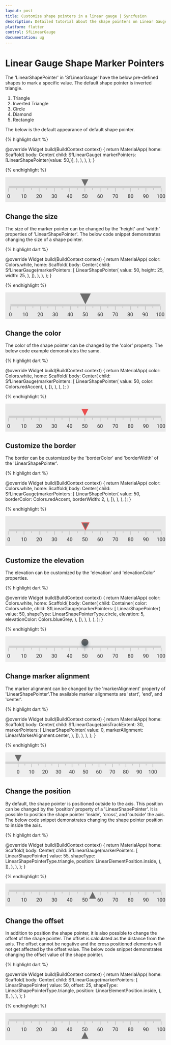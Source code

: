 ```yaml
---
layout: post
title: Customize shape pointers in a linear gauge | Syncfusion
description: Detailed tutorial about the shape pointers on Linear Gauge Flutter widget | Flutter Linear Gauge widget|
platform: flutter
control: SfLinearGauge
documentation: ug
---
```


# Linear Gauge Shape Marker Pointers

The 'LinearShapePointer' in 'SfLinearGauge' have the below pre-defined shapes to mark a specific value. The default shape pointer is inverted triangle. 

1. Triangle
2. Inverted Triangle
3. Circle
4. Diamond
5. Rectangle

The below is the default appearance of default shape pointer.

{% highlight dart %} 

  @override
  Widget build(BuildContext context) {
    return MaterialApp(
      home: Scaffold(
        body: Center(
          child: SfLinearGauge(
            markerPointers: [LinearShapePointer(value: 50,)],
          ),
        ),
      ),
    );
  }
  
{% endhighlight %}

![Initialize linear gauge for shape pointer](images/shape-pointer/default_shape_pointer.png)

## Change the size

The size of the marker pointer can be changed by the 'height' and 'width' properties of 'LinearShapePointer'. The below code snippet demonstrates changing the size of a shape pointer.

{% highlight dart %} 

  @override
  Widget build(BuildContext context) {
    return MaterialApp(
      color: Colors.white,
      home: Scaffold(
        body: Center(
          child: SfLinearGauge(markerPointers: [
            LinearShapePointer(
              value: 50,
              height: 25,
              width: 25,
            ),
          ]),
        ),
      ),
    );
  }
  
{% endhighlight %}

![Initialize linear gauge for shape pointer](images/shape-pointer/shape_pointer_size.png)

## Change the color

The color of the shape pointer can be changed by the 'color' property. The below code example demonstrates the same.

{% highlight dart %} 

  @override
  Widget build(BuildContext context) {
    return MaterialApp(
      color: Colors.white,
      home: Scaffold(
        body: Center(
          child: SfLinearGauge(markerPointers: [
            LinearShapePointer(
              value: 50,
              color: Colors.redAccent,
            ),
          ]),
        ),
      ),
    );
  }
  
{% endhighlight %}

![Change shape pointer color](images/shape-pointer/shape_pointer_color.png)

## Customize the border

The border can be customized by the 'borderColor' and 'borderWidth' of the 'LinearShapePointer'.

{% highlight dart %} 

  @override
  Widget build(BuildContext context) {
    return MaterialApp(
      color: Colors.white,
      home: Scaffold(
        body: Center(
          child: SfLinearGauge(markerPointers: [
            LinearShapePointer(
              value: 50,
              borderColor: Colors.redAccent,
              borderWidth: 2,
            ),
          ]),
        ),
      ),
    );
  }
  
{% endhighlight %}

![Change shape pointer border](images/shape-pointer/shape_border.png)

## Customize the elevation

The elevation can be customized by the 'elevation' and 'elevationColor' properties.

{% highlight dart %} 

  @override
  Widget build(BuildContext context) {
    return MaterialApp(
      color: Colors.white,
      home: Scaffold(
        body: Center(
          child: Container(
            color: Colors.white,
            child: SfLinearGauge(markerPointers: [
              LinearShapePointer(
                value: 50,
                shapeType: LinearShapePointerType.circle,
                elevation: 5,
                elevationColor: Colors.blueGrey,
              ),
            ]),
          ),
        ),
      ),
    );
  }
  
{% endhighlight %}

![Change shape pointer elevation](images/shape-pointer/pointer_elevation.png)

## Change marker alignment

The marker alignment can be changed by the 'markerAlignment' property of 'LinearShapePointer'.The available marker alignments are 'start', 'end', and 'center'.

{% highlight dart %} 

  @override
  Widget build(BuildContext context) {
    return MaterialApp(
      home: Scaffold(
        body: Center(
          child: SfLinearGauge(axisTrackExtent: 30, markerPointers: [
            LinearShapePointer(
              value: 0,
              markerAlignment: LinearMarkerAlignment.center,
            ),
          ]),
        ),
      ),
    );
  }
  
{% endhighlight %}

![Change shape pointer elevation](images/shape-pointer/shape_marker_alignment.png)

## Change the position

By default, the shape pointer is positioned outside to the axis. This position can be changed by the 'position' property of a 'LinearShapePointer'. It is possible to position the shape pointer 'inside', 'cross', and 'outside' the axis. The below code snippet demonstrates changing the shape pointer position to inside the axis.  

{% highlight dart %} 

  @override
  Widget build(BuildContext context) {
    return MaterialApp(
      home: Scaffold(
        body: Center(
          child: SfLinearGauge(markerPointers: [
            LinearShapePointer(
              value: 55,
              shapeType: LinearShapePointerType.triangle,
              position: LinearElementPosition.inside,
            ),
          ]),
        ),
      ),
    );
  }
  
{% endhighlight %}

![Change shape pointer elevation](images/shape-pointer/shape_pointer_position.png)

## Change the offset

In addition to position the shape pointer, it is also possible to change the offset of the shape pointer. The offset is calculated as the distance from the axis. The offset cannot be negative and the cross positioned elements will not get affected by the offset value. The below code snippet demonstrates changing the offset value of the shape pointer. 

{% highlight dart %} 

  @override
  Widget build(BuildContext context) {
    return MaterialApp(
      home: Scaffold(
        body: Center(
          child: SfLinearGauge(markerPointers: [
            LinearShapePointer(
              value: 50,
              offset: 25,
              shapeType: LinearShapePointerType.triangle,
              position: LinearElementPosition.inside,
            ),
          ]),
        ),
      ),
    );
  }
  
{% endhighlight %}

![Customize linear gauge bar pointer offset](images/shape-pointer/shape_pointer_offset.png)
